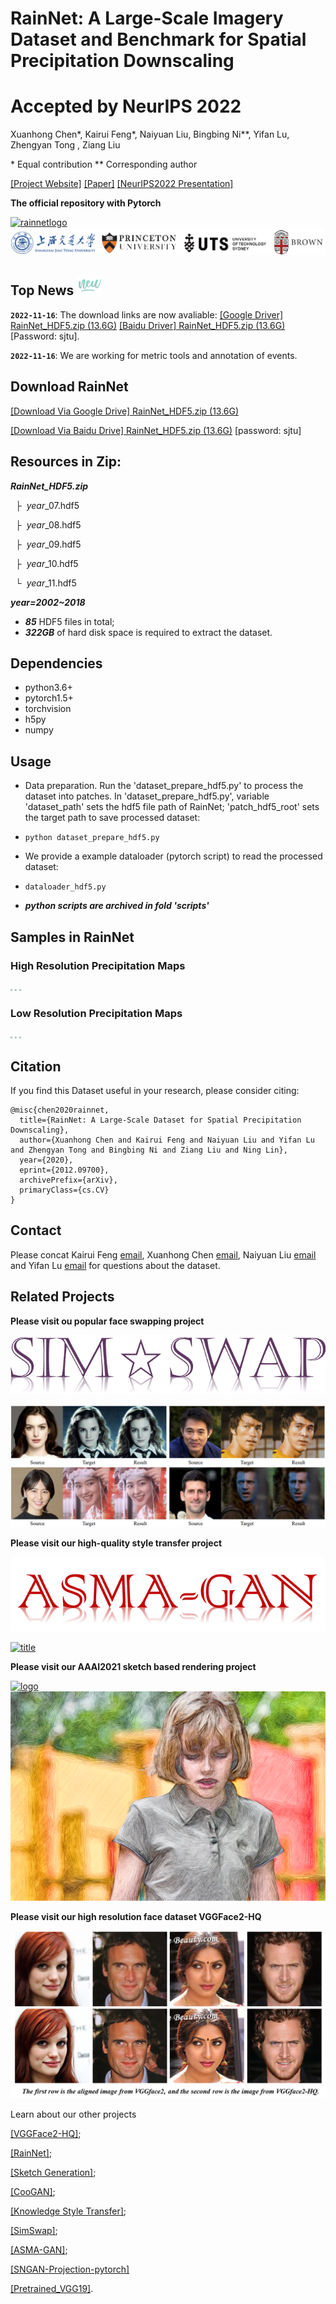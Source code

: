 # RainNet: A Large-Scale Imagery Dataset and Benchmark for Spatial Precipitation Downscaling
# Accepted by NeurIPS 2022
Xuanhong Chen*, Kairui Feng*, Naiyuan Liu, Bingbing Ni**, Yifan Lu, Zhengyan Tong , Ziang Liu

\* Equal contribution
\*\* Corresponding author

[[Project Website]](https://neuralchen.github.io/RainNet) [[Paper]](https://arxiv.org/abs/2012.09700) [[NeurIPS2022 Presentation]](https://drive.google.com/file/d/14phfx_h0iLJAdKv_q13cO7c9NbJGC86H/view?usp=share_link)

**The official repository with Pytorch**

[![rainnetlogo](/docs/img/2.png)](https://github.com/neuralchen/RainNet)
[![universitylogo](/docs/img/university.png)](https://github.com/neuralchen/RainNet)

## Top News <img width=8% src="./docs/img/new.gif"/>

**`2022-11-16`**: The download links are now avaliable: [[Google Driver] RainNet_HDF5.zip (13.6G)](https://drive.google.com/file/d/1cvzT3n9N7o06YhykdakOsboyqwTavkEP/view?usp=sharing) [[Baidu Driver] RainNet_HDF5.zip (13.6G)](https://pan.baidu.com/s/1hXa6Tr089KvBefCJIVQPuQ) [Password: sjtu].

**`2022-11-16`**: We are working for metric tools and annotation of events.

## Download RainNet

[[Download Via Google Drive] RainNet_HDF5.zip (13.6G)](https://drive.google.com/file/d/1cvzT3n9N7o06YhykdakOsboyqwTavkEP/view?usp=sharing) 

[[Download Via Baidu Drive] RainNet_HDF5.zip (13.6G)](https://pan.baidu.com/s/1hXa6Tr089KvBefCJIVQPuQ)
[password: sjtu]

## Resources in Zip:
***RainNet_HDF5.zip***

  &nbsp;&nbsp;&boxvr;&nbsp; $year$_07.hdf5
  
  &nbsp;&nbsp;&boxvr;&nbsp; $year$_08.hdf5
  
  &nbsp;&nbsp;&boxvr;&nbsp; $year$_09.hdf5
  
  &nbsp;&nbsp;&boxvr;&nbsp; $year$_10.hdf5
  
  &nbsp;&nbsp;&boxur;&nbsp; $year$_11.hdf5
  
  ***$year$=2002~2018***
  - ***85*** HDF5 files in total;
  - ***322GB*** of hard disk space is required to extract the dataset.

## Dependencies
- python3.6+
- pytorch1.5+
- torchvision
- h5py
- numpy

## Usage
- Data preparation. Run the 'dataset_prepare_hdf5.py' to process the dataset into patches. In 'dataset_prepare_hdf5.py', variable 'dataset_path' sets the hdf5 file path of RainNet; 'patch_hdf5_root' sets the target path to save processed dataset:

- ```python dataset_prepare_hdf5.py```

- We provide a example dataloader (pytorch script) to read the processed dataset:

- ```dataloader_hdf5.py```

- ***python scripts are archived in fold 'scripts'***

## Samples in RainNet

### High Resolution Precipitation Maps
<img src="./docs/img/HRGT_201009539_201009571.webp"  style="zoom: 20%;" />
<img src="./docs/img/HRGT_201108607_201108655.webp"  style="zoom: 20%;" />
<img src="./docs/img/HRGT_201109091_201109123.webp"  style="zoom: 20%;" />

### Low Resolution Precipitation Maps
<img src="./docs/img/LRGT_201009539_201009571.webp"  style="zoom: 20%;" />
<img src="./docs/img/LRGT_201108607_201108655.webp"  style="zoom: 20%;" />
<img src="./docs/img/LRGT_201109091_201109123.webp"  style="zoom: 20%;" />






## Citation
If you find this Dataset useful in your research, please consider citing:

```
@misc{chen2020rainnet,
  title={RainNet: A Large-Scale Dataset for Spatial Precipitation Downscaling},
  author={Xuanhong Chen and Kairui Feng and Naiyuan Liu and Yifan Lu and Zhengyan Tong and Bingbing Ni and Ziang Liu and Ning Lin},
  year={2020},
  eprint={2012.09700},
  archivePrefix={arXiv},
  primaryClass={cs.CV}
} 
```

## Contact
Please concat Kairui Feng [email](kairuif@princeton.com), Xuanhong Chen [email](xuanhongchenzju@outlook.com), Naiyuan Liu [email](naiyuan.liu@student.uts.edu.au) and Yifan Lu [email](yifan_lu@sjtu.edu.cn) for questions about the dataset. 

## Related Projects

**Please visit ou popular face swapping project**

[![logo](./docs/img/logo1.png)](https://github.com/neuralchen/SimSwap)

[![title](/docs/img/results1.PNG)](https://github.com/neuralchen/SimSwap)

**Please visit our high-quality style transfer project**

[![logo](./docs/img/logo.png)](https://github.com/neuralchen/ASMAGAN)

[![title](/docs/img/title.png)](https://github.com/neuralchen/ASMAGAN)

**Please visit our AAAI2021 sketch based rendering project**

[![logo](./docs/img/girl2.gif)](https://github.com/TZYSJTU/Sketch-Generation-with-Drawing-Process-Guided-by-Vector-Flow-and-Grayscale)
[![title](/docs/img/girl2-RGB.png)](https://github.com/TZYSJTU/Sketch-Generation-with-Drawing-Process-Guided-by-Vector-Flow-and-Grayscale)

**Please visit our high resolution face dataset VGGFace2-HQ**

[![logo](./docs/img/vggface2_hq_compare.png)](https://github.com/NNNNAI/VGGFace2-HQ)

Learn about our other projects 

[[VGGFace2-HQ]](https://github.com/NNNNAI/VGGFace2-HQ);

[[RainNet]](https://neuralchen.github.io/RainNet);

[[Sketch Generation]](https://github.com/TZYSJTU/Sketch-Generation-with-Drawing-Process-Guided-by-Vector-Flow-and-Grayscale);

[[CooGAN]](https://github.com/neuralchen/CooGAN);

[[Knowledge Style Transfer]](https://github.com/AceSix/Knowledge_Transfer);

[[SimSwap]](https://github.com/neuralchen/SimSwap);

[[ASMA-GAN]](https://github.com/neuralchen/ASMAGAN);

[[SNGAN-Projection-pytorch]](https://github.com/neuralchen/SNGAN_Projection)

[[Pretrained_VGG19]](https://github.com/neuralchen/Pretrained_VGG19).